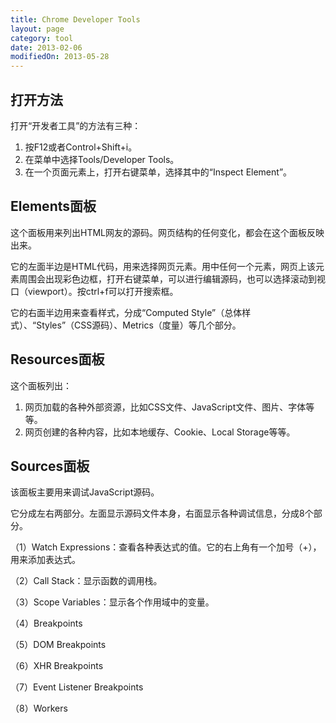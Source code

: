 ```yaml
---
title: Chrome Developer Tools
layout: page
category: tool
date: 2013-02-06
modifiedOn: 2013-05-28
---
```


## 打开方法

打开“开发者工具”的方法有三种：

1. 按F12或者Control+Shift+i。
2. 在菜单中选择Tools/Developer Tools。
3. 在一个页面元素上，打开右键菜单，选择其中的“Inspect Element”。

## Elements面板

这个面板用来列出HTML网友的源码。网页结构的任何变化，都会在这个面板反映出来。

它的左面半边是HTML代码，用来选择网页元素。用中任何一个元素，网页上该元素周围会出现彩色边框，打开右键菜单，可以进行编辑源码，也可以选择滚动到视口（viewport）。按ctrl+f可以打开搜索框。

它的右面半边用来查看样式，分成“Computed Style”（总体样式）、“Styles”（CSS源码）、Metrics（度量）等几个部分。

## Resources面板

这个面板列出：

1. 网页加载的各种外部资源，比如CSS文件、JavaScript文件、图片、字体等等。
2. 网页创建的各种内容，比如本地缓存、Cookie、Local Storage等等。

## Sources面板

该面板主要用来调试JavaScript源码。

它分成左右两部分。左面显示源码文件本身，右面显示各种调试信息，分成8个部分。

（1）Watch Expressions：查看各种表达式的值。它的右上角有一个加号（+），用来添加表达式。

（2）Call Stack：显示函数的调用栈。

（3）Scope Variables：显示各个作用域中的变量。

（4）Breakpoints

（5）DOM Breakpoints

（6）XHR Breakpoints

（7）Event Listener Breakpoints

（8）Workers

